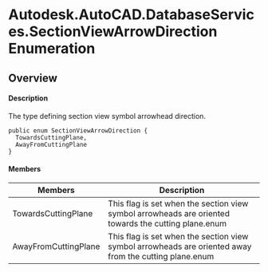 # Autodesk.AutoCAD.DatabaseServices.SectionViewArrowDirection Enumeration

## Overview

#### Description
The type defining section view symbol arrowhead direction.
```text
public enum SectionViewArrowDirection {
  TowardsCuttingPlane,
  AwayFromCuttingPlane
}
```

#### Members
| Members | Description |
| --- | --- |
| TowardsCuttingPlane | This flag is set when the section view symbol arrowheads are oriented towards the cutting plane.enum |
| AwayFromCuttingPlane | This flag is set when the section view symbol arrowheads are oriented away from the cutting plane.enum |